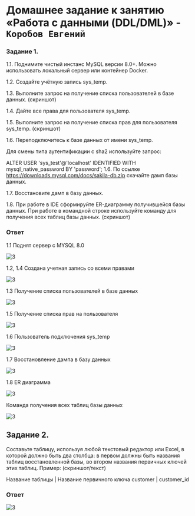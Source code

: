  # Домашнее задание к занятию «Работа с данными (DDL/DML)» - `Коробов Евгений`

### Задание 1.
1.1. Поднимите чистый инстанс MySQL версии 8.0+. Можно использовать локальный сервер или контейнер Docker.

1.2. Создайте учётную запись sys_temp.

1.3. Выполните запрос на получение списка пользователей в базе данных. (скриншот)

1.4. Дайте все права для пользователя sys_temp.

1.5. Выполните запрос на получение списка прав для пользователя sys_temp. (скриншот)

1.6. Переподключитесь к базе данных от имени sys_temp.

Для смены типа аутентификации с sha2 используйте запрос:

ALTER USER 'sys_test'@'localhost' IDENTIFIED WITH mysql_native_password BY 'password';
1.6. По ссылке https://downloads.mysql.com/docs/sakila-db.zip скачайте дамп базы данных.

1.7. Восстановите дамп в базу данных.

1.8. При работе в IDE сформируйте ER-диаграмму получившейся базы данных. При работе в командной строке используйте команду для получения всех таблиц базы данных. (скриншот)
### Ответ
1.1 Поднят сервер с MYSQL 8.0

![3](https://github.com/nespaces/sdb-homeworks/blob/main/img/sql/1.png)

1.2, 1.4 Создана учетная запись со всеми правами

![3](https://github.com/nespaces/sdb-homeworks/blob/main/img/sql/2.png)

1.3 Получение списка пользователей в базе данных

![3](https://github.com/nespaces/sdb-homeworks/blob/main/img/sql/3.png)

1.5 Получение списка прав на пользователя

![3](https://github.com/nespaces/sdb-homeworks/blob/main/img/sql/4.png)

1.6 Пользователь подключения sys_temp

![3](https://github.com/nespaces/sdb-homeworks/blob/main/img/sql/5.png)

1.7 Восстановление дампа в базу данных

![3](https://github.com/nespaces/sdb-homeworks/blob/main/img/sql/6.png)

1.8 ER диаграмма

![3](https://github.com/nespaces/sdb-homeworks/blob/main/img/sql/7.png)

Команда получения всех таблиц базы данных

![3](https://github.com/nespaces/sdb-homeworks/blob/main/img/sql/8.png)

## Задание 2. 
Составьте таблицу, используя любой текстовый редактор или Excel, в которой должно быть два столбца: в первом должны быть названия таблиц восстановленной базы, во втором названия первичных ключей этих таблиц. Пример: (скриншот/текст)

Название таблицы | Название первичного ключа
customer         | customer_id

### Ответ
![3](https://github.com/nespaces/sdb-homeworks/blob/main/img/sql/11.png)
